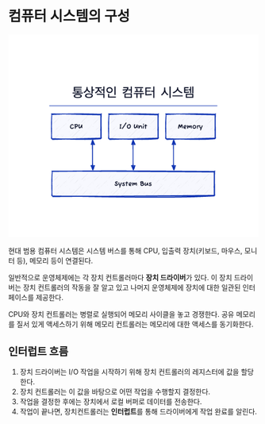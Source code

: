# 컴퓨터 시스템의 구성

<center>
    <img src="img/computer-system.png">
</center>

현대 범용 컴퓨터 시스템은 시스템 버스를 통해 CPU, 입출력 장치(키보드, 마우스, 모니터 등), 메모리 등이 연결된다.

일반적으로 운영체제에는 각 장치 컨트롤러마다 **장치 드라이버**가 있다. 이 장치 드라이버는 장치 컨트롤러의 작동을 잘 알고 있고 나머지 운영체제에 장치에 대한 일관된 인터페이스를 제공한다. 

CPU와 장치 컨트롤러는 병렬로 실행되어 메모리 사이클을 놓고 경쟁한다. 공유 메모리를 질서 있게 액세스하기 위해 메모리 컨트롤러는 메모리에 대한 액세스를 동기화한다.

## 인터럽트 흐름

1. 장치 드라이버는 I/O 작업을 시작하기 위해 장치 컨트롤러의 레지스터에 값을 할당한다. 
2. 장치 컨트롤러는 이 값을 바탕으로 어떤 작업을 수행할지 결정한다. 
3. 작업을 결정한 후에는 장치에서 로컬 버퍼로 데이터를 전송한다. 
4. 작업이 끝나면, 장치컨트롤러는 **인터럽트**를 통해 드라이버에게 작업 완료를 알린다.